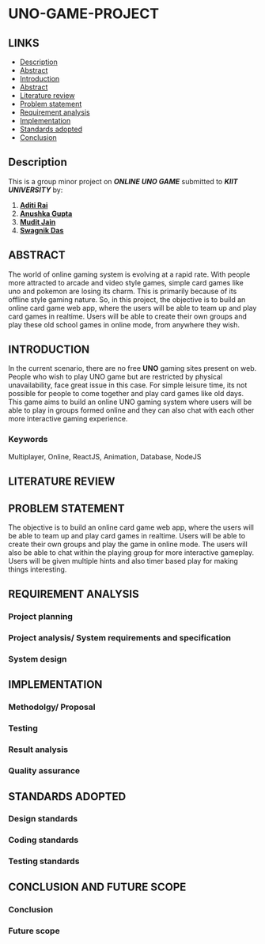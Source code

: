 # UNO-GAME-PROJECT

## LINKS
- [Description](##Description)
- [Abstract](##ABSTRACT)
- [Introduction](##INTRODUCTION)
- [Abstract](##ABSTRACT)
- [Literature review](##LITERATURE-REVIEW)
- [Problem statement](##PROBLEM-STATEMENT)
- [Requirement analysis](##REQUIREMENT-ANALYSIS)
- [Implementation](##IMPLEMENTATION)
- [Standards adopted](##STANDARDS-ADOPTED)
- [Conclusion](##CONCLUSION-AND-FUTURE-SCOPE)

## Description

This is a group minor project on ***ONLINE UNO GAME*** submitted to ***KIIT UNIVERSITY*** by:

1. [**Aditi Rai**](https://github.com/aditirai2306)
2. [**Anushka Gupta**](https://github.com/anushkagupta1027)
3. [**Mudit Jain**](https://github.com/mudit-jain01)
4. [**Swagnik Das**](https://github.com/swagthehooman)

## ABSTRACT
The world of online gaming system is evolving at a rapid rate. With people more attracted to arcade and video style games, simple card games like uno and pokemon are losing its charm. This is primarily because of its offline style gaming nature. So, in this project, the objective is to build an online card game web app, where the users will be able to team up and play card games in realtime. Users will be able to create their own groups and play these old school games in online mode, from anywhere they wish.

## INTRODUCTION
In the current scenario, there are no free **UNO** gaming sites present on web. People who wish to play UNO game but are restricted by physical unavailability, face great issue in this case. For simple leisure time, its not possible for people to come together and play card games like old days. This game aims to build an online UNO gaming system where users will be able to play in groups formed online and they can also chat with each other more interactive gaming experience. 

### Keywords
Multiplayer, Online, ReactJS, Animation, Database, NodeJS


## LITERATURE REVIEW

## PROBLEM STATEMENT
The objective is to build an online card game web app, where the users will be able to team up and play card games in realtime. Users will be able to create their own groups and play the game in online mode. The users will also be able to chat within the playing group for more interactive gameplay. Users will be given multiple hints and also timer based play for making things interesting.

## REQUIREMENT ANALYSIS

### Project planning
### Project analysis/ System requirements and specification
### System design

## IMPLEMENTATION

### Methodolgy/ Proposal
### Testing
### Result analysis
### Quality assurance

## STANDARDS ADOPTED

### Design standards
### Coding standards
### Testing standards


## CONCLUSION AND FUTURE SCOPE

### Conclusion
### Future scope

